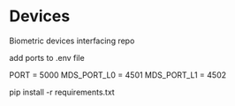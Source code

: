 # Devices
Biometric devices interfacing repo

add ports to .env file

PORT = 5000
MDS_PORT_L0 = 4501
MDS_PORT_L1 = 4502


pip install -r requirements.txt
